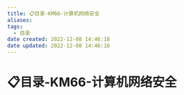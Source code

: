 ```yaml
---
title: 📋目录-KM66-计算机网络安全
aliases:
tags:
  - 目录
date created: 2022-12-08 14:46:18
date updated: 2022-12-08 14:46:18
---
```


# 📋目录-KM66-计算机网络安全

